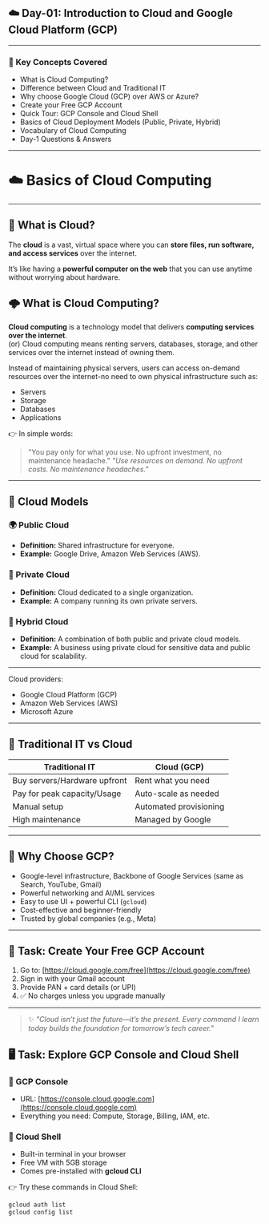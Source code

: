 ## ☁️ Day-01: Introduction to Cloud and Google Cloud Platform (GCP)

---

### 📌 Key Concepts Covered
- What is Cloud Computing?  
- Difference between Cloud and Traditional IT  
- Why choose Google Cloud (GCP) over AWS or Azure?  
- Create your Free GCP Account  
- Quick Tour: GCP Console and Cloud Shell  
- Basics of Cloud Deployment Models (Public, Private, Hybrid)  
- Vocabulary of Cloud Computing  
- Day-1 Questions & Answers  

---

# ☁️ Basics of Cloud Computing
---
## 🔹 What is Cloud?

The **cloud** is a vast, virtual space where you can **store files, run software, and access services** over the internet.  

It’s like having a **powerful computer on the web** that you can use anytime without worrying about hardware.  


## 🌩️ What is Cloud Computing?

**Cloud computing** is a technology model that delivers **computing services over the internet**.  
                                                 (or)
Cloud computing means renting servers, databases, storage, and other services over the internet instead of owning them.  

Instead of maintaining physical servers, users can access on-demand resources over the internet-no need to own physical infrastructure such as:  
- Servers  
- Storage  
- Databases  
- Applications  

👉 In simple words:  
> "You pay only for what you use. No upfront investment, no maintenance headache."
> *"Use resources on demand. No upfront costs. No maintenance headaches."*

---

## 🔹 Cloud Models

### 🌍 Public Cloud
- **Definition:** Shared infrastructure for everyone.  
- **Example:** Google Drive, Amazon Web Services (AWS).  

### 🏢 Private Cloud
- **Definition:** Cloud dedicated to a single organization.  
- **Example:** A company running its own private servers.  

### 🔀 Hybrid Cloud
- **Definition:** A combination of both public and private cloud models.  
- **Example:** A business using private cloud for sensitive data and public cloud for scalability.  

---

Cloud providers:  
- Google Cloud Platform (GCP)  
- Amazon Web Services (AWS)  
- Microsoft Azure  

---

## 🏢 Traditional IT vs Cloud

| Traditional IT                  | Cloud (GCP)                   |
|---------------------------------|-------------------------------|
| Buy servers/Hardware upfront    | Rent what you need            |
| Pay for peak capacity/Usage     | Auto-scale as needed          |
| Manual setup                    | Automated provisioning        |
| High maintenance                | Managed by Google             |

---

## 🚀 Why Choose GCP?
- Google-level infrastructure, Backbone of Google Services (same as Search, YouTube, Gmail)  
- Powerful networking and AI/ML services  
- Easy to use UI + powerful CLI (`gcloud`)   
- Cost-effective and beginner-friendly  
- Trusted by global companies (e.g., Meta)  

---

## 📝 Task: Create Your Free GCP Account 
1. Go to: [https://cloud.google.com/free](https://cloud.google.com/free)  
2. Sign in with your Gmail account  
3. Provide PAN + card details (or UPI)  
4. ✅ No charges unless you upgrade manually  

---

> ✨ *"Cloud isn’t just the future—it’s the present. Every command I learn today builds the foundation for tomorrow’s tech career."*
## 🖥️ Task: Explore GCP Console and Cloud Shell

### 🔹 GCP Console
- URL: [https://console.cloud.google.com](https://console.cloud.google.com)  
- Everything you need: Compute, Storage, Billing, IAM, etc.  

### 🔹 Cloud Shell
- Built-in terminal in your browser  
- Free VM with 5GB storage  
- Comes pre-installed with **gcloud CLI**  

👉 Try these commands in Cloud Shell:
```bash
gcloud auth list
gcloud config list
